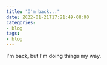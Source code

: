 ```yaml
---
title: "I'm back..."
date: 2022-01-21T17:21:49-08:00
categories:
- blog
tags:
- blog
---
```

I'm back, but I'm doing things my way.
